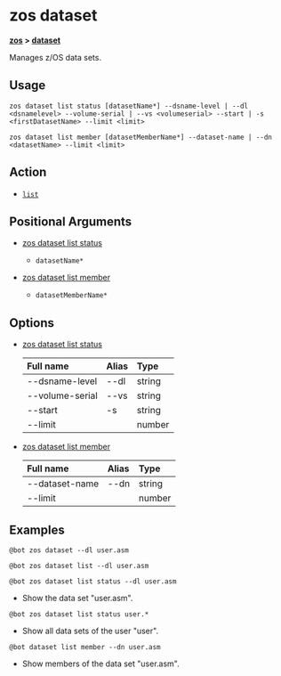 # zos dataset

**[zos](.././zos-article.md) > [dataset](dataset-article.md)**

Manages z/OS data sets. <!--dataset-description-->

## Usage 

```zos dataset list status [datasetName*] --dsname-level | --dl <dsnamelevel> --volume-serial | --vs <volumeserial> --start | -s <firstDatasetName> --limit <limit>```

```zos dataset list member [datasetMemberName*] --dataset-name | --dn <datasetName> --limit <limit>```

## Action

- [`list`](./list/list-article.md)

## Positional Arguments

- [zos dataset list status](./list/zos-dataset-list-status.md#positional-arguments)

    - `datasetName*`

- [zos dataset list member](./list/zos-dataset-list-member.md#positional-arguments)

    - `datasetMemberName*`

## Options

- [zos dataset list status](./list/zos-dataset-list-status.md#options)

    | Full name  | Alias | Type |
    | :---- | :----  | :---- |
    | --dsname-level | --dl | string |
    | --volume-serial| --vs | string |
    | --start | -s | string |
    | --limit |  | number |

- [zos dataset list member](./list/zos-dataset-list-member.md#options)

    | Full name  | Alias | Type |
    | :---- | :----  | :---- |
    | --dataset-name | --dn | string |
    | --limit |  | number |

## Examples

```
@bot zos dataset --dl user.asm
```
```
@bot zos dataset list --dl user.asm
```
```
@bot zos dataset list status --dl user.asm
```
- Show the data set "user.asm".

```
@bot zos dataset list status user.*
```
- Show all data sets of the user "user".

```
@bot dataset list member --dn user.asm
``` 
- Show members of the data set "user.asm".
